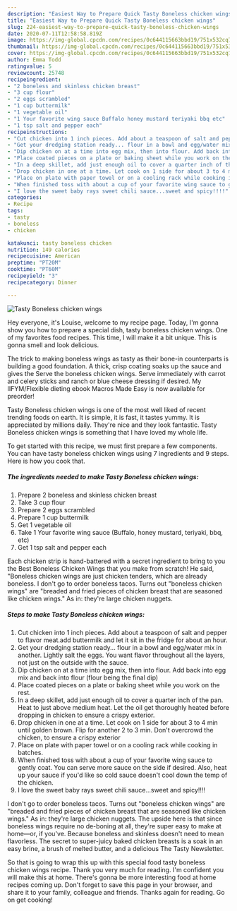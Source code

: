 ```yaml
---
description: "Easiest Way to Prepare Quick Tasty Boneless chicken wings"
title: "Easiest Way to Prepare Quick Tasty Boneless chicken wings"
slug: 224-easiest-way-to-prepare-quick-tasty-boneless-chicken-wings
date: 2020-07-11T12:58:58.819Z
image: https://img-global.cpcdn.com/recipes/0c644115663bbd19/751x532cq70/tasty-boneless-chicken-wings-recipe-main-photo.jpg
thumbnail: https://img-global.cpcdn.com/recipes/0c644115663bbd19/751x532cq70/tasty-boneless-chicken-wings-recipe-main-photo.jpg
cover: https://img-global.cpcdn.com/recipes/0c644115663bbd19/751x532cq70/tasty-boneless-chicken-wings-recipe-main-photo.jpg
author: Emma Todd
ratingvalue: 5
reviewcount: 25748
recipeingredient:
- "2 boneless and skinless chicken breast"
- "3 cup flour"
- "2 eggs scrambled"
- "1 cup buttermilk"
- "1 vegetable oil"
- "1 Your favorite wing sauce Buffalo honey mustard teriyaki bbq etc"
- "1 tsp salt and pepper each"
recipeinstructions:
- "Cut chicken into 1 inch pieces. Add about a teaspoon of salt and pepper to flavor meat.add buttermilk and let it sit in the fridge for about an hour."
- "Get your dredging station ready... flour in a bowl and egg/water mix in another. Lightly salt the eggs. You want flavor throughout all the layers, not just on the outside with the sauce."
- "Dip chicken on at a time into egg mix, then into flour. Add back into egg mix and back into flour (flour being the final dip)"
- "Place coated pieces on a plate or baking sheet while you work on the rest."
- "In a deep skillet, add just enough oil to cover a quarter inch of the pan. Heat to just above medium heat. Let the oil get thoroughly heated before dropping in chicken to ensure a crispy exterior."
- "Drop chicken in one at a time. Let cook on 1 side for about 3 to 4 min until golden brown. Flip for another 2 to 3 min. Don&#39;t overcrowd the chicken, to ensure a crispy exterior"
- "Place on plate with paper towel or on a cooling rack while cooking in batches."
- "When finished toss with about a cup of your favorite wing sauce to gently coat. You can serve more sauce on the side if desired. Also, heat up your sauce if you&#39;d like so cold sauce doesn&#39;t cool down the temp of the chicken."
- "I love the sweet baby rays sweet chili sauce...sweet and spicy!!!!"
categories:
- Recipe
tags:
- tasty
- boneless
- chicken

katakunci: tasty boneless chicken 
nutrition: 149 calories
recipecuisine: American
preptime: "PT20M"
cooktime: "PT60M"
recipeyield: "3"
recipecategory: Dinner

---
```



![Tasty Boneless chicken wings](https://img-global.cpcdn.com/recipes/0c644115663bbd19/751x532cq70/tasty-boneless-chicken-wings-recipe-main-photo.jpg)

Hey everyone, it's Louise, welcome to my recipe page. Today, I'm gonna show you how to prepare a special dish, tasty boneless chicken wings. One of my favorites food recipes. This time, I will make it a bit unique. This is gonna smell and look delicious.

The trick to making boneless wings as tasty as their bone-in counterparts is building a good foundation. A thick, crisp coating soaks up the sauce and gives the Serve the boneless chicken wings. Serve immediately with carrot and celery sticks and ranch or blue cheese dressing if desired. My IIFYM/Flexible dieting ebook Macros Made Easy is now available for preorder!

Tasty Boneless chicken wings is one of the most well liked of recent trending foods on earth. It is simple, it is fast, it tastes yummy. It is appreciated by millions daily. They're nice and they look fantastic. Tasty Boneless chicken wings is something that I have loved my whole life.


To get started with this recipe, we must first prepare a few components. You can have tasty boneless chicken wings using 7 ingredients and 9 steps. Here is how you cook that.

<!--inarticleads1-->

##### The ingredients needed to make Tasty Boneless chicken wings:

1. Prepare 2 boneless and skinless chicken breast
1. Take 3 cup flour
1. Prepare 2 eggs scrambled
1. Prepare 1 cup buttermilk
1. Get 1 vegetable oil
1. Take 1 Your favorite wing sauce (Buffalo, honey mustard, teriyaki, bbq, etc)
1. Get 1 tsp salt and pepper each


Each chicken strip is hand-battered with a secret ingredient to bring to you the Best Boneless Chicken Wings that you make from scratch! He said, &#34;Boneless chicken wings are just chicken tenders, which are already boneless. I don&#39;t go to order boneless tacos. Turns out &#34;boneless chicken wings&#34; are &#34;breaded and fried pieces of chicken breast that are seasoned like chicken wings.&#34; As in: they&#39;re large chicken nuggets. 

<!--inarticleads2-->

##### Steps to make Tasty Boneless chicken wings:

1. Cut chicken into 1 inch pieces. Add about a teaspoon of salt and pepper to flavor meat.add buttermilk and let it sit in the fridge for about an hour.
1. Get your dredging station ready... flour in a bowl and egg/water mix in another. Lightly salt the eggs. You want flavor throughout all the layers, not just on the outside with the sauce.
1. Dip chicken on at a time into egg mix, then into flour. Add back into egg mix and back into flour (flour being the final dip)
1. Place coated pieces on a plate or baking sheet while you work on the rest.
1. In a deep skillet, add just enough oil to cover a quarter inch of the pan. Heat to just above medium heat. Let the oil get thoroughly heated before dropping in chicken to ensure a crispy exterior.
1. Drop chicken in one at a time. Let cook on 1 side for about 3 to 4 min until golden brown. Flip for another 2 to 3 min. Don&#39;t overcrowd the chicken, to ensure a crispy exterior
1. Place on plate with paper towel or on a cooling rack while cooking in batches.
1. When finished toss with about a cup of your favorite wing sauce to gently coat. You can serve more sauce on the side if desired. Also, heat up your sauce if you&#39;d like so cold sauce doesn&#39;t cool down the temp of the chicken.
1. I love the sweet baby rays sweet chili sauce...sweet and spicy!!!!


I don&#39;t go to order boneless tacos. Turns out &#34;boneless chicken wings&#34; are &#34;breaded and fried pieces of chicken breast that are seasoned like chicken wings.&#34; As in: they&#39;re large chicken nuggets. The upside here is that since boneless wings require no de-boning at all, they&#39;re super easy to make at home—or, if you&#39;ve. Because boneless and skinless doesn&#39;t need to mean flavorless. The secret to super-juicy baked chicken breasts is a soak in an easy brine, a brush of melted butter, and a delicious The Tasty Newsletter. 

So that is going to wrap this up with this special food tasty boneless chicken wings recipe. Thank you very much for reading. I'm confident you will make this at home. There's gonna be more interesting food at home recipes coming up. Don't forget to save this page in your browser, and share it to your family, colleague and friends. Thanks again for reading. Go on get cooking!
